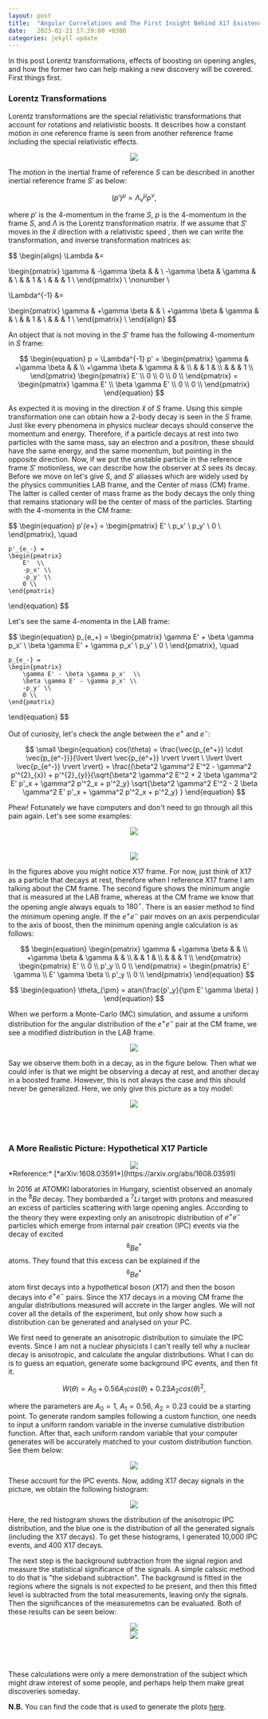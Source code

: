```yaml
---
layout: post
title:  "Angular Correlations and The First Insight Behind X17 Existence"
date:   2023-02-21 17:29:00 +0300
categories: jekyll update
---
```



In this post Lorentz transformations, effects of boosting on opening angles, and how the former two can help making a new discovery will be covered.  
First things first.  

### Lorentz Transformations

Lorentz transformations are the special relativistic transformations that account for rotations and relativistic boosts. It describes how a constant motion in one reference frame is seen from another reference frame including the special relativistic effects.

<div style="text-align: center"><img src="{{ site.baseurl }}/assets/images/pair_angular_correlation/frames.png" /></div>


The motion in the inertial frame of reference $S$ can be described in another inertial reference frame $S'$ as below:

$$
\begin{equation}
(p')^\mu = \Lambda^\mu_\nu p^\nu,
\end{equation}
$$

where $p'$ is the 4-momentum in the frame $S$, $p$ is the 4-momentum in the frame $S$, and $\Lambda$ is the Lorentz transformation matrix. If we assume that $S'$ moves in the $\hat{x}$ direction with a relativistic speed , then we can write the transformation, and inverse transformation matrices as:

$$
\begin{align}
\Lambda &= 

\begin{pmatrix}
    \gamma & -\gamma \beta &  &  \\
    -\gamma \beta & \gamma &  &  \\
     &  &  1 &  \\
     & & & 1 \\
\end{pmatrix} \\ \nonumber \\


\Lambda^{-1} &= 

\begin{pmatrix}
    \gamma & +\gamma \beta &  &  \\
    +\gamma \beta & \gamma &  &  \\
     &  &  1 &  \\
     & & & 1 \\
\end{pmatrix} \\
\end{align}
$$

An object that is not moving in the $S'$ frame has the following 4-momentum in $S$ frame:

$$
\begin{equation}
    p = \Lambda^{-1} p' = 
    \begin{pmatrix}
        \gamma & +\gamma \beta &  &  \\
        +\gamma \beta & \gamma &  &  \\
        &  &  1 &  \\
        & & & 1 \\
    \end{pmatrix} 
    \begin{pmatrix}
        E' \\
        0 \\
        0 \\
        0 \\
    \end{pmatrix} = 
    \begin{pmatrix}
        \gamma E'  \\
        \beta \gamma E' \\
        0 \\
        0 \\
    \end{pmatrix}
\end{equation}
$$

As expected it is moving in the direction $\hat{x}$ of $S$ frame. Using this simple transformation one can obtain how a 2-body decay is seen in the $S$ frame. Just like every phenomena in physics nuclear decays should conserve the momentum and energy. Therefore, if a particle decays at rest into two particles with the same mass, say an electron and a positron, these should have the same energy, and the same momentum, but pointing in the opposite direction. Now, if we put the unstable particle in the reference frame $S'$ motionless, we can describe how the observer at $S$ sees its decay. Before we move on let's give $S$, and $S'$ aliasses which are widely used by the physics communities LAB frame, and the Center of mass (CM) frame. The latter is called center of mass frame as the body decays the only thing that remains stationary will be the center of mass of the particles. Starting with the 4-momenta in the CM frame:

$$
\begin{equation}
    p'_{e_+} = 
    \begin{pmatrix}
        E'  \\
        p_x' \\
        p_y' \\
        0 \\
    \end{pmatrix}, \quad

    p'_{e_-} = 
    \begin{pmatrix}
        E'  \\
        -p_x' \\
        -p_y' \\
        0 \\
    \end{pmatrix}
\end{equation}
$$

Let's see the same 4-momenta in the LAB frame:

$$
\begin{equation}
    p_{e_+} = 
    \begin{pmatrix}
        \gamma E' + \beta \gamma p_x'  \\
        \beta \gamma E' + \gamma p_x' \\
        p_y' \\
        0 \\
    \end{pmatrix}, \quad

    p_{e_-} = 
    \begin{pmatrix}
        \gamma E' - \beta \gamma p_x'  \\
        \beta \gamma E' - \gamma p_x' \\
        -p_y' \\
        0 \\
    \end{pmatrix}
\end{equation}
$$

Out of curiosity, let's check the angle between the $e^+$ and $e^-$:

$$
\small
\begin{equation}
cos(\theta) = \frac{\vec{p_{e^+}} \cdot \vec{p_{e^-}}}{\lvert \lvert \vec{p_{e^+}} \rvert \rvert \ \lvert \lvert \vec{p_{e^-}} \rvert \rvert} = \frac{(\beta^2 \gamma^2 E'^2 - \gamma^2 p'^{2}_{x}) + p'^{2}_{y}}{\sqrt{\beta^2 \gamma^2 E'^2 + 2 \beta \gamma^2 E' p'_x + \gamma^2 p'^2_x + p'^2_y} \sqrt{\beta^2 \gamma^2 E'^2 - 2 \beta \gamma^2 E' p'_x + \gamma^2 p'^2_x + p'^2_y} }
\end{equation}
$$  

Phew! Fotunately we have computers and don't need to go through all this pain again. Let's see some examples:

<div style="text-align: center"><img src="{{ site.baseurl }}/assets/images/pair_angular_correlation/boost1.png" /></div>
<br/><br/>
<div style="text-align: center"><img src="{{ site.baseurl }}/assets/images/pair_angular_correlation/boost2.png" /></div>


In the figures above you might notice X17 frame. For now, just think of X17 as a particle that decays at rest, therefore when I reference X17 frame I am talking about the CM frame. The second figure shows the minimum angle that is measured at the LAB frame, whereas at the CM frame we know that the opening angle always equals to $180^\circ$. There is an easier method to find the minimum opening angle. If the $e^+e^-$ pair moves on an axis perpendicular to the axis of boost, then the minimum opening angle calculation is as follows:

$$
\begin{equation}
    \begin{pmatrix}
        \gamma & +\gamma \beta &  &  \\
        +\gamma \beta & \gamma &  &  \\
        &  &  1 &  \\
        & & & 1 \\
    \end{pmatrix} 
    \begin{pmatrix}
        E' \\
        0 \\
        p'_y \\
        0 \\
    \end{pmatrix} = 
    \begin{pmatrix}
        E' \gamma \\
        E' \gamma \beta \\
        p'_y \\
        0 \\
    \end{pmatrix}
\end{equation}
$$

$$
\begin{equation}
    \theta_{\pm} = atan(\frac{p'_y}{\pm E' \gamma \beta} )
\end{equation}
$$
  
When we perform a Monte-Carlo (MC) simulation, and assume a uniform distribution for the angular distribution of the $e^+e^-$ pair at the CM frame, we see a modified distribution in the LAB frame.

<div style="text-align: center"><img src="{{ site.baseurl }}/assets/images/pair_angular_correlation/histo1.png" /></div>



Say we observe them both in a decay, as in the figure below. Then what we could infer is that we might be observing a decay at rest, and another decay in a boosted frame. However, this is not always the case and this should never be generalized. Here, we only give this picture as a toy model:

<div style="text-align: center"><img src="{{ site.baseurl }}/assets/images/pair_angular_correlation/histo2.png" /></div>

<br><br/>
### A More Realistic Picture: Hypothetical X17 Particle

<div style="text-align: center"><img src="{{ site.baseurl }}/assets/images/pair_angular_correlation/ATOMKI.png" /></div>
*Reference:* [*arXiv:1608.03591*](https://arxiv.org/abs/1608.03591)  

In 2016 at ATOMKI laboratories in Hungary, scientist observed an anomaly in the $^8Be$ decay. They bombarded a $^7Li$ target with protons and measured an excess of particles scattering with large opening angles. According to the theory they were expexting only an anisotropic distribution of $e^+e^-$ particles which emerge from internal pair creation (IPC) events via the decay of excited $$^8Be^*$$ atoms. They found that this excess can be explained if the $$^8Be^*$$ atom first decays into a hypothetical boson ($X17$) and then the boson decays into $e^+e^-$ pairs. Since the X17 decays in a moving CM frame the angular distributions measured will accrete in the larger angles. We will not cover all the details of the experiment, but only show how such a distribution can be generated and analysed on your PC.

We first need to generate an anisotropic distribution to simulate the IPC events. Since I am not a nuclear physicists I can't really tell why a nuclear decay is anisotropic, and calculate the angular distributions. What I can do is to guess an equation, generate some background IPC events, and then fit it.

$$
\begin{equation}
W(\theta) = A_0 + 0.56A_1cos(\theta) + 0.23A_2cos(\theta)^2,
\end{equation}
$$

where the parameters are $A_0=1$, $A_1=0.56$, $A_2=0.23$ could be a starting point. To generate random samples following a custom function, one needs to input a uniform random variable in the inverse cumulative distribution function. After that, each uniform random variable that your computer generates will be accurately matched to your custom distribution function. See them below:

<div style="text-align: center"><img src="{{ site.baseurl }}/assets/images/pair_angular_correlation/custom_pdf.png" /></div>

These account for the IPC events. Now, adding X17 decay signals in the picture, we obtain the following histogram:

<div style="text-align: center"><img src="{{ site.baseurl }}/assets/images/pair_angular_correlation/histo3.png" /></div>

Here, the red histogram shows the distribution of the anisotropic IPC distribution, and the blue one is the distribution of all the generated signals (including the X17 decays). To get these histograms, I generated 10,000 IPC events, and 400 X17 decays.

The next step is the background subtraction from the signal region and measure the statistical significance of the signals. A simple calssic method to do that is "the sideband subtraction". The background is fitted in the regions where the signals is not expected to be present, and then this fitted level is subtracted from the total measurements, leaving only the signals. Then the significances of the measuremetns can be evaluated. Both of these results can be seen below:

<div style="text-align: center"><img src="{{ site.baseurl }}/assets/images/pair_angular_correlation/histo4.png" /></div>

<div style="text-align: center"><img src="{{ site.baseurl }}/assets/images/pair_angular_correlation/histo5.png" /></div>

<br><br/>

These calculations were only a mere demonstration of the subject which might draw interest of some people, and perhaps help them make great discoveries someday.
  
**N.B.** You can find the code that is used to generate the plots [here](https://www.github.com/alikaanguven/connecting-the-dots.github.io/tree/main/assets/notebooks/pair_angular_correlations).